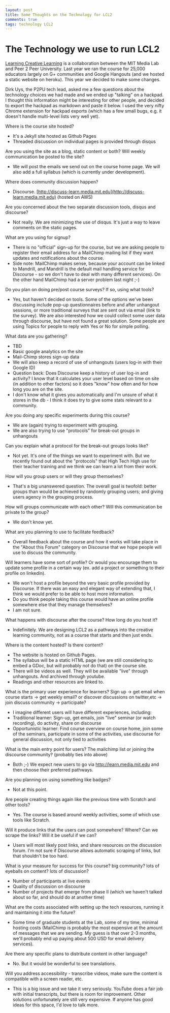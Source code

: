 ```yaml
---
layout: post
title: Some Thoughts on the Technology for LCL2
comments: true
tags: technology LCL2 
---
```


# The Technology we use to run LCL2

[Learning Creative Learning](http://learn.media.mit.edu) is a collaboration between the MIT Media Lab and Peer 2 Peer University. Last year we ran the course for 25,000 educators largely on G+ communities and Google Hangouts (and we hosted a static website on heroku). This year we decided to make some changes. 

Dirk Uys, the P2PU tech lead, asked me a few questions about the technology choices we had made and we ended up "talking" on a hackpad. I thought this information might be interesting for other people, and decided to export the hackpad as markdown and paste it below. I used the very nifty Chrome extension for hackpad exports (which has a few small bugs, e.g. it doesn't handle multi-level lists very well yet). 

Where is the course site hosted?

*   It's a Jekyll site hosted as Github Pages
*   Threaded discussion on individual pages is provided through disqus

Are you using the site as a blog, static content or both? Will weekly communication be posted to the site?

*   We will post the emails we send out on the course home page. We will also add a full syllabus (which is currently under development).

Where does community discussion happen?

*   Discourse. [](http://discuss-learn.media.mit.edu)[http://discuss-learn.media.mit.edu](http://discuss-learn.media.mit.edu) (hosted on AWS)

Are you concerned about the two separate discussion tools, disqus and discourse?

*   Not really. We are minimizing the use of disqus. It's just a way to leave comments on the static pages.

What are you using for signup?

*   There is no "official" sign-up for the course, but we are asking people to register their email address for a MailChimp mailing list if they want updates and notifications about the course. 
*   Side note: MailChimp makes sense, because your account can be linked to Mandrill, and Mandrill is the default mail handling service for Discourse - so we don't have to deal with many different services). On the other hand MailChimp had a server problem last night ;-)

Do you plan on doing pre/post course surveys? If so, using what tools?

*   Yes, but haven't decided on tools. Some of the options we've been discussing include pop-up questionnaires before and after unhangout sessions, or more traditional surveys that are sent out via email (link to the survey). We are also interested how we could collect some user data through discourse, but have not found a great solution. Some people are using Topics for people to reply with Yes or No for simple polling. 

What data are you gathering?

*   TBD
*   Basic google analytics on the site
*   Mail-Chimp stores sign-up data
*   We will also keep a record of use of unhangouts (users log-in with their Google ID)
*   Question back: Does Discourse keep a history of user log-in and activity? I know that it calculates your user level based on time on site (in addition to other factors) so it does "know" how often and for how long you are on the site.
*   I don't know what it gives you automatically and I'm unsure of what it stores in the db - I think it does try to give some stats relevant to a community.

Are you doing any specific experiments during this course?

*   We are (again) trying to experiment with grouping. 
*   We are also trying to use "protocols" for break-out groups in unhangouts

Can you explain what a protocol for the break-out groups looks like?

*   Not yet. It's one of the things we want to experiment with. But we recently found out about the "protocols" that High Tech High use for their teacher training and we think we can learn a lot from their work. 

How will you group users or will they group themselves?

*   That's a big unanswered question. The overall goal is twofold: better groups than would be achieved by randomly grouping users; and giving users agency in the grouping process.

How will groups communicate with each other? Will this communication be private to the group?

*   We don't know yet. 

What are you planning to use to facilitate feedback?

*   Overall feedback about the course and how it works will take place in the "About this Forum" category on Discourse that we hope people will use to discuss the community. 

Will learners have some sort of profile? Or would you encourage them to update some profile in a certain way (ex. add a project or something to their profile on linkedin).

*   We won't host a profile beyond the very basic profile provided by Discourse. If there was an easy and elegant way of extending that, I think we would prefer to be able to host more information. 
*   Do you think people taking this course would have an online profile somewhere else that they manage themselves?
  * I am not sure. 

What happens with discourse after the course? How long do you host it?

*   Indefinitely. We are designing LCL2 as a pathways into the creative learning community, not as a course that starts and then just ends. 

Where is the content hosted? Is there content? 

*   The website is hosted on Github Pages.
*   The syllabus will be a static HTML page (we are still considering to embed a GDoc, but will probably not do that) on the course site. 
*   There will be videos as well. They will be available "live" through unhangouts. And archived through youtube. 
*   Readings and other resources are linked to.

What is the primary user experience for learners? Sign up -> get email when course starts -> get weekly email? or discover discussions on twitter,etc -> join discuss community -> participate?

* I imagine different users will have different experiences, including:
 * Traditional learner: Sign-up, get emails, join "live" seminar (or watch recording), do activity, share on discourse
 * Opportunistic learner: Find course overview on course home, join some of the seminars, participate in some of the activities, use discourse for general discussion, not only tied to activities

What is the main entry point for users? The mailchimp list or joining the discourse community? (probably ties into above)

*   Both ;-) We expect new users to go via [](http://learn.media.mit.edu)http://learn.media.mit.edu and then choose their preferred pathways.

Are you planning on using something like badges?

*   Not at this point. 

Are people creating things again like the previous time with Scratch and other tools?

*   Yes. The course is based around weekly activities, some of which use tools like Scratch. 

Will it produce links that the users can post somewhere? Where? Can we scrape the links? Will it be useful if we can?

* Users will most likely post links, and share resources on the discussion forum. I'm not sure if Discourse allows automatic scraping of links, but that shouldn't be too hard. 

What is your measure for success for this course? big community? lots of eyeballs on content? lots of discussion?

*   Number of participants at live events
*   Quality of discussion on discourse
*   Number of projects that emerge from phase II (which we haven't talked about so far, and should do at another time)

What are the costs associated with setting up the tech resources, running it and maintaining it into the future?

* Some time of graduate students at the Lab, some of my time, minimal hosting costs (MailChimp is probably the most expensive at the amount of messages that we are sending. My guess is that over 2-3 months, we'll probably end up paying about 500 USD for email delivery services). 

Are there any specific plans to distribute content in other language?

* No. But it would be wonderful to see translations.

Will you address accessibility  - transcribe videos, make sure the content is compatible with a screen reader, etc.

* This is a big issue and we take it very seriously. YouTube does a fair job with initial transcripts, but there is room for improvement. Other solutions unfortunately are still very expensive. If anyone has good ideas for this space, I'd love to talk more. 





